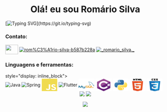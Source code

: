 <h1 align="center">Olá! eu sou Romário Silva</h1>

[![Typing SVG](https://readme-typing-svg.herokuapp.com?font=Inconsolata&color=28B87F&center=true&width=400&height=200&lines=BEM+VINDO+AO+MEU+PERFIL!;ESTUDANDO...)](https://git.io/typing-svg)

<h3 align="left">Contato:</h3>
<p align="left">
<a href="mailto:romariosilva859@gmail.com" target="_blank"><img align="center" src="https://img.icons8.com/fluency/48/000000/email-open.png" height="30" width="40" /></a>
<a href="https://www.linkedin.com/in/rom%C3%A1rio-silva-b587b228a" target="blank"><img align="center" src="https://raw.githubusercontent.com/rahuldkjain/github-profile-readme-generator/master/src/images/icons/Social/linked-in-alt.svg" alt="rom%C3%A1rio-silva-b587b228a" height="30" width="40" /></a>
<a href="https://instagram.com/_romario_silva._" target="blank"><img align="center" src="https://raw.githubusercontent.com/rahuldkjain/github-profile-readme-generator/master/src/images/icons/Social/instagram.svg" alt="_romario_silva._" height="30" width="40" /></a>
</p>

<h3 align="left">Linguagens e ferramentas:</h3>

<div> style="display: inline_block"><br> <img align="center" alt="Java" height="40" width="50" src="https://www.vectorlogo.zone/logos/java/java-icon.svg"> <img align="center" alt="Spring" height="40" width="50" src="https://www.vectorlogo.zone/logos/springio/springio-icon.svg"> <img align="center" alt="JavaScript" height="40" width="50" src="https://raw.githubusercontent.com/devicons/devicon/master/icons/javascript/javascript-plain.svg"> <img align="center" alt="Flutter" height="40" width="50" src="https://www.vectorlogo.zone/logos/flutterio/flutterio-icon.svg"> <img align="center" alt="MySQL" height="40" width="50" src="https://raw.githubusercontent.com/devicons/devicon/master/icons/mysql/mysql-original-wordmark.svg"> <img align="center" alt="C#" height="40" width="50" src="https://raw.githubusercontent.com/devicons/devicon/master/icons/csharp/csharp-original.svg"> <img align="center" alt="Python" height="40" width="50" src="https://raw.githubusercontent.com/devicons/devicon/master/icons/python/python-original.svg"> <img align="center" alt="HTML5" height="40" width="50" src="https://raw.githubusercontent.com/devicons/devicon/master/icons/html5/html5-original-wordmark.svg"> <img align="center" alt="CSS3" height="40" width="50" src="https://raw.githubusercontent.com/devicons/devicon/master/icons/css3/css3-original-wordmark.svg"> </div>

<div
<p align="center"> <img width="48%" src="https://github-readme-stats.vercel.app/api?username=RomarioSilva98&show_icons=true&theme=gotham" /> <img width="48%" src="https://github-readme-streak-stats.herokuapp.com/?user=RomarioSilva98&theme=gotham" /> </p><p align="center"> <img width="40%" src="https://github-readme-stats.vercel.app/api/top-langs/?username=RomarioSilva98&layout=compact&theme=gotham&langs_count=6" /> </p>
</div>


